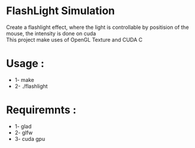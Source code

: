 # FlashLight Simulation
Create a flashlight effect, where the light is controllable by positision of the mouse, the intensity is done on cuda <br/>
This project make uses of OpenGL Texture and CUDA C  <br/>
# Usage :<br/>
  *  1- make <br/>
  *  2- ./flashlight  <br/>

# Requiremnts :<br/>
  *  1- glad <br/>
  *  2-  glfw   <br/>
  *  3-  cuda gpu  <br/>

